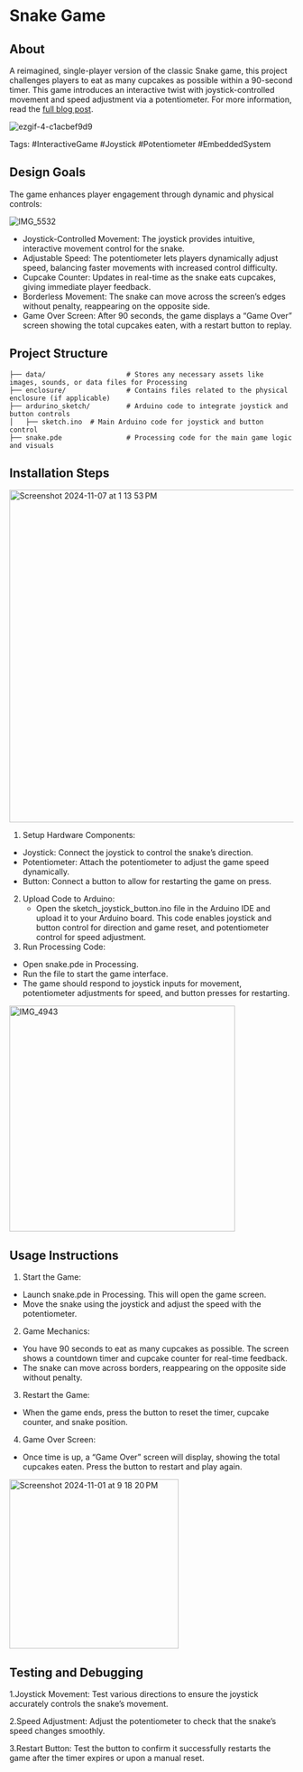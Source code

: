 # Snake Game
## About

A reimagined, single-player version of the classic Snake game, this project challenges players to eat as many cupcakes as possible within a 90-second timer. This game introduces an interactive twist with joystick-controlled movement and speed adjustment via a potentiometer. For more information, read the [full blog post](https://mori-liu.notion.site/Module-2-Project-Proposal-Timed-Snake-Game-with-Adjustable-Speed-and-Joystick-Controls-11b2195ca68280c8ab12e34fcc35210f?pvs=74).

![ezgif-4-c1acbef9d9](https://github.com/user-attachments/assets/6dae66ae-c897-49ff-add9-d5a024141ef8)

Tags: #InteractiveGame #Joystick #Potentiometer #EmbeddedSystem

## Design Goals

The game enhances player engagement through dynamic and physical controls:

![IMG_5532](https://github.com/user-attachments/assets/927429f6-fe73-439d-970e-555c57554e49)

* Joystick-Controlled Movement: The joystick provides intuitive, interactive movement control for the snake.
* Adjustable Speed: The potentiometer lets players dynamically adjust speed, balancing faster movements with increased control difficulty.
* Cupcake Counter: Updates in real-time as the snake eats cupcakes, giving immediate player feedback.
* Borderless Movement: The snake can move across the screen’s edges without penalty, reappearing on the opposite side.
* Game Over Screen: After 90 seconds, the game displays a “Game Over” screen showing the total cupcakes eaten, with a restart button to replay.

## Project Structure

```
├── data/                    # Stores any necessary assets like images, sounds, or data files for Processing
├── enclosure/               # Contains files related to the physical enclosure (if applicable)
├── ardurino_sketch/         # Arduino code to integrate joystick and button controls
│   ├── sketch.ino  # Main Arduino code for joystick and button control
├── snake.pde                # Processing code for the main game logic and visuals
```

## Installation Steps
<img width="589" alt="Screenshot 2024-11-07 at 1 13 53 PM" src="https://github.com/user-attachments/assets/f3f9b17e-255e-4b62-9887-8565e08be26a">

1. Setup Hardware Components:
 * Joystick: Connect the joystick to control the snake’s direction.
 * Potentiometer: Attach the potentiometer to adjust the game speed dynamically.
 * Button: Connect a button to allow for restarting the game on press.
2. Upload Code to Arduino:
   * Open the sketch_joystick_button.ino file in the Arduino IDE and upload it to your Arduino board. This code enables joystick and button control for direction and game reset, and potentiometer control for speed adjustment.
3. Run Processing Code:
* Open snake.pde in Processing.
* Run the file to start the game interface.
* The game should respond to joystick inputs for movement, potentiometer adjustments for speed, and button presses for restarting.
  
<img src="https://github.com/user-attachments/assets/c8715425-032c-4b1a-9933-c49e30bb7b05" alt="IMG_4943" width="400"/>

## Usage Instructions

1. Start the Game:
* Launch snake.pde in Processing. This will open the game screen.
* Move the snake using the joystick and adjust the speed with the potentiometer.
2. Game Mechanics:
* You have 90 seconds to eat as many cupcakes as possible. The screen shows a countdown timer and cupcake counter for real-time feedback.
* The snake can move across borders, reappearing on the opposite side without penalty.
3. Restart the Game:
* When the game ends, press the button to reset the timer, cupcake counter, and snake position.
4. Game Over Screen:
* Once time is up, a “Game Over” screen will display, showing the total cupcakes eaten. Press the button to restart and play again.
<img width="300" alt="Screenshot 2024-11-01 at 9 18 20 PM" src="https://github.com/user-attachments/assets/71edd8ce-f050-468e-a01c-aa382e96f2e3">

## Testing and Debugging

1.Joystick Movement: Test various directions to ensure the joystick accurately controls the snake’s movement.

2.Speed Adjustment: Adjust the potentiometer to check that the snake’s speed changes smoothly.

3.Restart Button: Test the button to confirm it successfully restarts the game after the timer expires or upon a manual reset.

